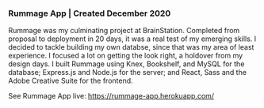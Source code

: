 ### Rummage App | Created December 2020


Rummage was my culminating project at BrainStation. Completed from proposal to deployment in 20 days, it was a real test of my emerging skills. I decided to tackle building my own databse, since that was my area of least experience. I focused a lot on getting the look right, a holdover from my design days. I built Rummage using Knex, Bookshelf, and MySQL for the database; Express.js and Node.js for the server; and React, Sass and the Adobe Creative Suite for the frontend.

See Rummage App live: https://rummage-app.herokuapp.com/
